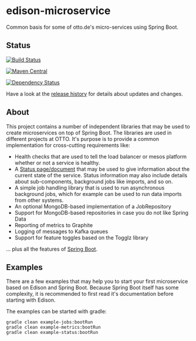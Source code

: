 # edison-microservice
Common basis for some of otto.de's micro-services using Spring Boot.

## Status
[![Build Status](https://travis-ci.org/otto-de/edison-microservice.svg)](https://travis-ci.org/otto-de/edison-microservice)

[![Maven Central](https://maven-badges.herokuapp.com/maven-central/de.otto.edison/edison-service/badge.svg)](https://maven-badges.herokuapp.com/maven-central/de.otto.edison/edison-service)

[![Dependency Status](https://www.versioneye.com/user/projects/55ba6f016537620017001905/badge.svg?style=flat)](https://www.versioneye.com/user/projects/55ba6f016537620017001905)

Have a look at the [release history](HISTORY.md) for details about updates and changes.

## About
This project contains a number of independent libraries that may be used to create microservices on top of Spring Boot. The libraries are used in different projects at OTTO. It's purpose is to provide a common implementation for cross-cutting requirements like:
* Health checks that are used to tell the load balancer or mesos platform whether or not a service is healthy.
* A [Status page/document](edison-status/README.md) that may be used to give information about the current state of the service. Status information may also include details about sub-components, background jobs like imports, and so on.
* A simple job handling library that is used to run asynchronous background jobs, which for example can be used to run data imports from other systems.
* An optional MongoDB-based implementation of a JobRepository
* Support for MongoDB-based repositories in case you do not like Spring Data
* Reporting of metrics to Graphite
* Logging of messages to Kafka queues
* Support for feature toggles based on the Togglz library

... plus all the features of [Spring Boot](http://projects.spring.io/spring-boot/).

## Examples

There are a few examples that may help you to start your first microservice based
on Edison and Spring Boot. Because Spring Boot itself has some complexity, it is
recommended to first read it's documentation before starting with Edison.

The examples can be started with gradle:

    gradle clean example-jobs:bootRun
    gradle clean example-metrics:bootRun
    gradle clean example-status:bootRun
